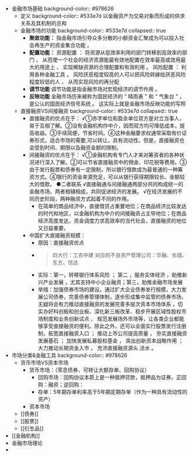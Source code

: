 - 金融市场基础
  background-color:: #978626
	- 定义
	  background-color:: #533e7d
	  以金融资产为交易对象而形成的供求关系及其机制的总和
	- 金融市场的功能
	  background-color:: #533e7d
	  collapsed:: true
		- **聚敛功能：**
		  指金融市场引导众多分散的小额资金汇聚成为可以投入社会再生产的资金集合功能 。
		- **配置功能：**
		  资源配置 ： 将资源从低效率利用的部门转移到高效率的部门 ， 从而使一个社会的经济资源能最有效地配置在效率最高或效用最大的用途上 ， 实现稀缺资源的合理配置和有效利用 。
		  风险配置 ： 利用各种金融工具 ， 风险厌恶程度较高的人可以把风险转嫁给厌恶风险程度较低的人 ， 从而实现风险的再分配
		- **调节功能**
		  调节功能是指金融市场对宏观经济的调节作用 。
		- **反映功能**
		  金融市场历来被称为国民经济的 “ 晴雨表 " 和 “ 气象台 " ， 是公认的国民经济信号系统 。 这实际上就是金融市场反映功能的写照
	- 直接融资VS间接融资
	  background-color:: #533e7d
	  collapsed:: true
		- 直接融资的优点在于：
		  √①赤字单位和盈余单位双方是对立当事人，易于互相了解。②没有金融机构作中介，因而双方均可降低成本，提高收益。③手续简便，节省时间。④这种金融要求权通常采取有价证券形式，适合市场的需要,可以转让，具有流动性。但是，直接融资也会受到时间、期限以及融资金额的限制。
		- 间接融资的优点在于：
		  √①金融机构有专门人才来对筹资者的各种状况进行深入了解。②可以节省直接融资中的佣金、印花税等费用。③由于发行股票和债券有一定限制，所以银行借款成为最普通的一种筹资方式。④银行的资金来源充足，可以从银行获得期限较长、金额较大的借款。
		  ●二者联系
		  √直接融通与间接融通两部分共同构成统一的金融市场，两者相辅相成，共同促进经济的发展。
		  √在经济发展的不同历史阶段，两种融资方式起着不同的作用。
			- 在简单的商品经济中，直接借贷占重要地位；在商品经济比较发达的时代和地区，以金融机构为中介的间接融资占主导地位；在商品经济高度发达，资金调度力求高效率的当代社会，直接融资的地位又日益重要。
		- 中国扩大直接融资规模：
			- 原因：直接融资优点
			- > 四大行：工农中建
			  对应的不良资产管理公司：华融、长城、东方、信达
			- 实际：第一，转移银行体系风险 ； 第二 ，服务实体经济 ，助推新兴产业发展 ，尤其支持中小企业融资；第三，助推金融市场发展
			- 举措：加强债券市场的建设。通过扩大企业债券发行规模，大力发展公司债券，完善债券管理体制，逐步形成集中监管的债券市场，无疑将会有力推动直接融资的发展完善多层次资本市场体系 ，切实办好科创板和创业板、深化新三板改革、稳步开展区域性股权市场制度和业务创新试点 、 规范发展场外市场等，让各类企业都能够享受直接融资的便利。除此之外，还可以全面实行股票发行注册制，拓宽直接融资入口 ； 推动上市公司提高质量 ， 夯实直接融资发展基石 ； 加快发展私募股权基金 ， 突出创新资本战略作用 ； 大力推动长期资金入市 ， 充沛直接融资源头
			  活水 。
- 市场分类&金融工具
  background-color:: #978626
	- 货币市场VS资本市场
		- 货币市场：（零息债券、可转让大额存单、回购协议）
			- 回购市场：回购协议本质上是一种抵押贷款，抵押品为证券。正回购：融资；逆回购：
			- 存单：5年期存单利率高于5年期定期存单（作为一种具有流动性的资产）
		- 资本市场
	- [[债券]]
	- [[股票]]
	- [[衍生品]]
- [[金融机构]]
- 金融市场理论
-